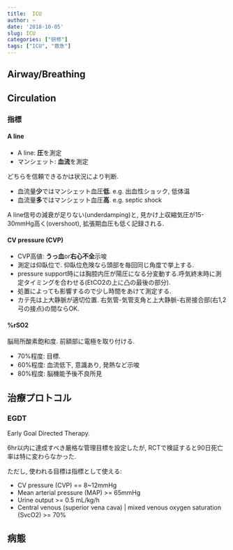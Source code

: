 ```yaml
---
title:  ICU
author: ~
date: '2018-10-05'
slug: ICU
categories: ["研修"]
tags: ["ICU", "救急"]
---
```


<div id="toc"></div>

## Airway/Breathing


## Circulation

### 指標

#### A line

* A line: **圧**を測定
* マンシェット: **血流**を測定

どちらを信頼できるかは状況により判断.

* 血流量**少**ではマンシェット血圧**低**. e.g. 出血性ショック, 低体温
* 血流量**多**ではマンシェット血圧**高**. e.g. septic shock

A line信号の減衰が足りない(underdamping)と, 見かけ上収縮気圧が15-30mmHg高く(overshoot), 拡張期血圧も低く記録される.

#### CV pressure (CVP)

* CVP高値: **うっ血**or**右心不全**示唆
* 測定は仰臥位で. 仰臥位危険なら頭部を毎回同じ角度で挙上する.
* pressure support時には胸腔内圧が陽圧になる分変動する.呼気終末時に測定タイミングを合わせる(EtCO2の上に凸の最後の部分).
* 処置によっても影響するので少し時間をあけて測定する.
* カテ先は上大静脈が適切位置. 右気管-気管支角と上大静脈-右房接合部(右1,2弓の接点)の間ならOK.


#### %rSO2

脳局所酸素飽和度.
前額部に電極を取り付ける.

* 70%程度: 目標.
* 60%程度: 血流低下, 意識あり, 発熱など示唆
* 80%程度: 脳機能予後不良所見


## 治療プロトコル

### EGDT

Early Goal Directed Therapy.

6hr以内に達成すべき厳格な管理目標を設定したが, RCTで検証すると90日死亡率は特に変わらなかった.

ただし, 使われる目標は指標として使える:

* CV pressure (CVP) == 8~12mmHg
* Mean arterial pressure (MAP) >= 65mmHg
* Urine output >= 0.5 mL/kg/h
* Central venous (superior vena cava) | mixed venous oxygen saturation (SvcO2) >= 70%

## 病態
